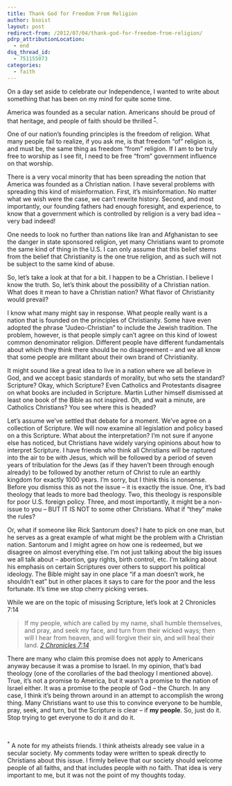 ```yaml
---
title: Thank God for Freedom From Religion
author: bsoist
layout: post
redirect-from: /2012/07/04/thank-god-for-freedom-from-religion/
pdrp_attributionLocation:
  - end
dsq_thread_id:
  - 751155073
categories:
  - faith
---
```

On a day set aside to celebrate our Independence, I wanted to write about something that has been on my mind for quite some time.

America was founded as a secular nation. Americans should be proud of that heritage, and people of faith should be thrilled <sup><a href="#note">*</a></sup>. 

One of our nation&#8217;s founding principles is the freedom of religion. What many people fail to realize, if you ask me, is that freedom &#8220;of&#8221; religion is, and must be, the same thing as freedom &#8220;from&#8221; religion. If I am to be truly free to worship as I see fit, I need to be free &#8220;from&#8221; government influence on that worship. 

There is a very vocal minority that has been spreading the notion that America was founded as a Christian nation. I have several problems with spreading this kind of misinformation. First, it&#8217;s misinformation. No matter what we wish were the case, we can&#8217;t rewrite history. Second, and most importantly, our founding fathers had enough foresight, and experience, to know that a government which is controlled by religion is a very bad idea &#8211; very bad indeed!

One needs to look no further than nations like Iran and Afghanistan to see the danger in state sponsored religion, yet many Christians want to promote the same kind of thing in the U.S. I can only assume that this belief stems from the belief that Christianity is the one true religion, and as such will not be subject to the same kind of abuse. 

So, let&#8217;s take a look at that for a bit. I happen to be a Christian. I believe I know the truth. So, let&#8217;s think about the possibility of a Christian nation. What does it mean to have a Christian nation? What flavor of Christianity would prevail? 

I know what many might say in response. What people really want is a nation that is founded on the principles of Christianity. Some have even adopted the phrase &#8220;Judeo-Christian&#8221; to include the Jewish tradition. The problem, however, is that people simply can&#8217;t agree on this kind of lowest common denominator religion. Different people have different fundamentals about which they think there should be no disagreement &#8211; and we all know that some people are militant about their own brand of Christianity. 

It might sound like a great idea to live in a nation where we all believe in God, and we accept basic standards of morality, but who sets the standard? Scripture? Okay, which Scripture? Even Catholics and Protestants disagree on what books are included in Scripture. Martin Luther himself dismissed at least one book of the Bible as not inspired. Oh, and wait a minute, are Catholics Christians? You see where this is headed?

Let&#8217;s assume we&#8217;ve settled that debate for a moment. We&#8217;ve agree on a collection of Scripture. We will now examine all legislation and policy based on a this Scripture. What about the interpretation? I&#8217;m not sure if anyone else has noticed, but Christians have widely varying opinions about how to interpret Scripture. I have friends who think all Christians will be raptured into the air to be with Jesus, which will be followed by a period of seven years of tribulation for the Jews (as if they haven&#8217;t been through enough already) to be followed by another return of Christ to rule an earthly kingdom for exactly 1000 years. I&#8217;m sorry, but I think this is nonsense. Before you dismiss this as not the issue &#8211; it is exactly the issue. One, it&#8217;s bad theology that leads to more bad theology. Two, this theology is responsible for poor U.S. foreign policy. Three, and most importantly, it might be a non-issue to you &#8211; BUT IT IS NOT to some other Christians. What if &#8220;they&#8221; make the rules?

Or, what if someone like Rick Santorum does? I hate to pick on one man, but he serves as a great example of what might be the problem with a Christian nation. Santorum and I might agree on how one is redeemed, but we disagree on almost everything else. I&#8217;m not just talking about the big issues we all talk about &#8211; abortion, gay rights, birth control, etc. I&#8217;m talking about his emphasis on certain Scriptures over others to support his political ideology. The Bible might say in one place &#8220;if a man doesn&#8217;t work, he shouldn&#8217;t eat&#8221; but in other places it says to care for the poor and the less fortunate. It&#8217;s time we stop cherry picking verses.

While we are on the topic of misusing Scripture, let&#8217;s look at 2 Chronicles 7:14

> If my people, which are called by my name, shall humble themselves, and pray, and seek my face, and turn from their wicked ways; then will I hear from heaven, and will forgive their sin, and will heal their land. <cite><a href="http://bible.cc/2_chronicles/7-14.htm">2 Chronicles 7:14</a></cite>

There are many who claim this promise does not apply to Americans anyway because it was a promise to Israel. In my opinion, that&#8217;s bad theology (one of the corollaries of the bad theology I mentioned above). True, it&#8217;s not a promise to America, but it wasn&#8217;t a promise to the nation of Israel either. It was a promise to the people of God &#8211; the Church. In any case, I think it&#8217;s being thrown around in an attempt to accomplish the wrong thing. Many Christians want to use this to convince everyone to be humble, pray, seek, and turn, but the Scripture is clear &#8211; if **my people**. So, just do it. Stop trying to get everyone to do it and do it. 

<a name="note">&nbsp;</a>

<sup>*</sup> A note for my atheists friends. I think atheists already see value in a secular society. My comments today were written to speak directly to Christians about this issue. I firmly believe that our society should welcome people of all faiths, and that includes people with no faith. That idea is very important to me, but it was not the point of my thoughts today.
